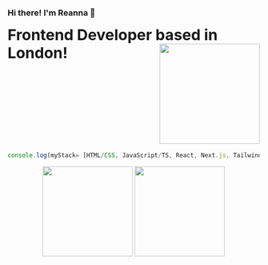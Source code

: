 ### Hi there! I'm Reanna 🙈

<table border="0">
 <tr>
	<b style="font-size:30px">Frontend Developer based in London!</b>
 </tr>
 <tr>
	 <img src="hi.GIF" width="200" align="right"/>
 </tr>
</table>

```javascript
console.log(myStack= [HTML/CSS, JavaScript/TS, React, Next.js, Tailwind, Three.js, Flutter, Git, Python]
```


<div align="center">
  <img height="180em" src="https://github-readme-stats-three-sepia.vercel.app/api?username=reannab16&show_icons=true&hide_border=true&bg_color=ffffff00&text_color=4EB18D&title_color=ff7b72&icon_color=4B2C2F" />
  <img height="180em" src="https://github-readme-stats-three-sepia.vercel.app/api/top-langs/?username=reannab16&layout=compact&exclude_repo=github-readme-stats&hide_border=true&bg_color=ffffff00&text_color=4EB18D&title_color=ff7b72&icon_color=4B2C2F" />
</div>
